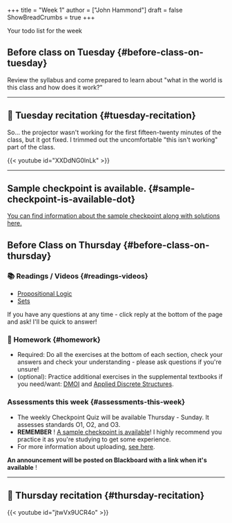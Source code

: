 +++
title = "Week 1"
author = ["John Hammond"]
draft = false
ShowBreadCrumbs = true
+++

Your todo list for the week
<!--more-->


## Before class on Tuesday {#before-class-on-tuesday}

Review the syllabus and come prepared to learn about "what in the world
is this class and how does it work?"

---


## 🎥 Tuesday recitation {#tuesday-recitation}

So... the projector wasn't working for the first fifteen-twenty minutes of the class, but it got fixed. I trimmed out the uncomfortable "this isn't working" part of the class.

{{< youtube id="XXDdNG0lnLk" >}}

---


## Sample checkpoint is available. {#sample-checkpoint-is-available-dot}

[You can find information about the sample checkpoint along with solutions here.](https://discourse.math.wichita.edu/t/sample-checkpoint-1-and-solutions/1108)


## Before Class on Thursday {#before-class-on-thursday}


### 📚 Readings / Videos {#readings-videos}

-   [Propositional Logic](https://www.math.wichita.edu/~hammond/class-notes/section-prop-logic.html)
-   [Sets](https://www.math.wichita.edu/~hammond/class-notes/sec_objects_sets.html)

If you have any questions at any time - click reply at the bottom of the
page and ask! I'll be quick to answer!


### 📝 Homework {#homework}

-   Required: Do all the exercises at the bottom of each section, check
    your answers and check your understanding - please ask questions if
    you're unsure!
-   (optional): Practice additional exercises in the supplemental textbooks if you need/want: [DMOI](http://discrete.openmathbooks.org/dmoi3/) and [Applied Discrete Structures](http://faculty.uml.edu/klevasseur/ads/index-ads.html).


### Assessments this week {#assessments-this-week}

-   The weekly Checkpoint Quiz will be available Thursday - Sunday. It
    assesses standards O1, O2, and O3.
-   **REMEMBER** ! [A sample checkpoint is available](https://discourse.math.wichita.edu/t/sample-checkpoint-1-and-solutions/1108)!
    I highly recommend you practice it as you're studying to get some experience.
-   For more information about uploading, [see here](https://discourse.math.wichita.edu/t/uploading-weekly-checkpoints-to-nextcloud/1113).

**An announcement will be posted on Blackboard with a link when it's
available** !

---


## 🎥 Thursday recitation {#thursday-recitation}

{{< youtube id="jtwVx9UCR4o" >}}
